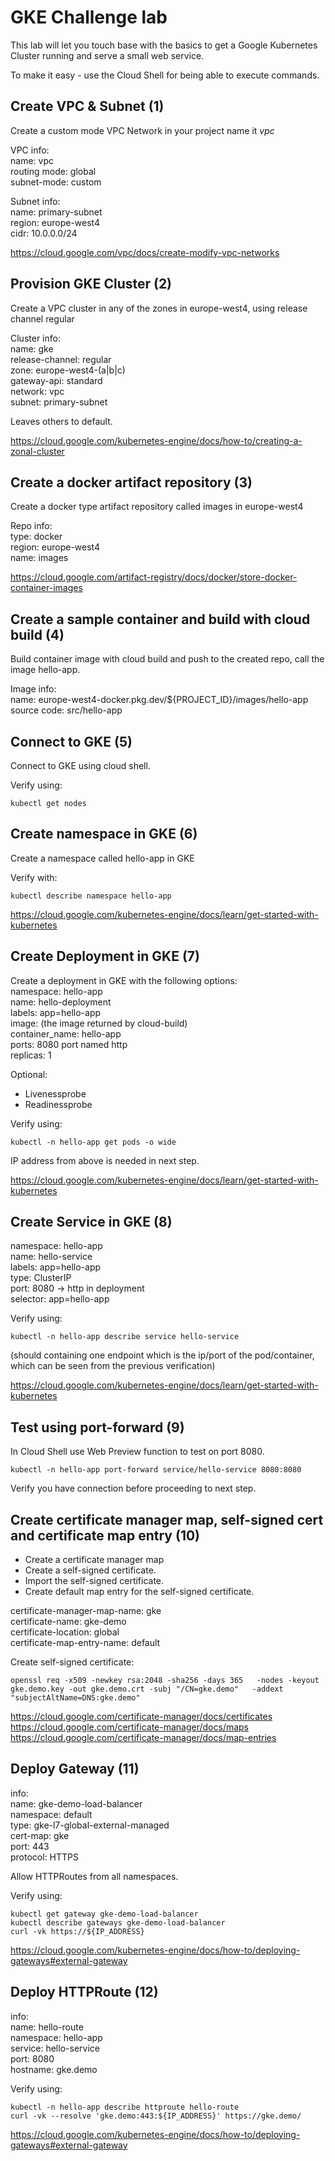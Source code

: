 # GKE Challenge lab

This lab will let you touch base with the basics to get a Google Kubernetes Cluster running and serve a small web service. 


To make it easy - use the Cloud Shell for being able to execute commands.

## Create VPC & Subnet (1)

Create a custom mode VPC Network in your project name it *vpc*

VPC info:</br>
name: vpc</br>
routing mode: global</br>
subnet-mode: custom


Subnet info:</br>
name: primary-subnet</br>
region: europe-west4</br>
cidr: 10.0.0.0/24</br>

https://cloud.google.com/vpc/docs/create-modify-vpc-networks


## Provision GKE Cluster (2)

Create a VPC cluster in any of the zones in europe-west4, using release channel regular

Cluster info:</br>
name: gke</br>
release-channel: regular</br>
zone: europe-west4-(a|b|c)</br>
gateway-api: standard</br>
network: vpc</br>
subnet: primary-subnet

Leaves others to default.

https://cloud.google.com/kubernetes-engine/docs/how-to/creating-a-zonal-cluster


## Create a docker artifact repository (3)

Create a docker type artifact repository called images in europe-west4

Repo info:</br>
type: docker</br>
region: europe-west4</br>
name: images</br>

https://cloud.google.com/artifact-registry/docs/docker/store-docker-container-images

## Create a sample container and build with cloud build (4)

Build container image with cloud build and push to the created repo, call the image hello-app.

Image info:</br>
name: europe-west4-docker.pkg.dev/${PROJECT_ID}/images/hello-app</br>
source code: src/hello-app</br>

## Connect to GKE (5)

Connect to GKE using cloud shell.

Verify using:</br>
```
kubectl get nodes
```

## Create namespace in GKE (6)

Create a namespace called hello-app in GKE

Verify with:
```
kubectl describe namespace hello-app
```

https://cloud.google.com/kubernetes-engine/docs/learn/get-started-with-kubernetes


## Create Deployment in GKE (7)

Create a deployment in GKE with the following options:</br>
namespace: hello-app</br>
name: hello-deployment</br>
labels: app=hello-app</br>
image: (the image returned by cloud-build)</br>
container_name: hello-app</br>
ports: 8080 port named http</br>
replicas: 1</br>

Optional: 
- Livenessprobe
- Readinessprobe

Verify using:
```
kubectl -n hello-app get pods -o wide
```
IP address from above is needed in next step.

https://cloud.google.com/kubernetes-engine/docs/learn/get-started-with-kubernetes


## Create Service in GKE (8)

namespace: hello-app</br>
name: hello-service</br>
labels: app=hello-app</br>
type: ClusterIP</br>
port: 8080 -> http in deployment</br>
selector: app=hello-app</br>

Verify using:
```
kubectl -n hello-app describe service hello-service
```
(should containing one endpoint which is the ip/port of the pod/container, which can be seen from the previous verification)

https://cloud.google.com/kubernetes-engine/docs/learn/get-started-with-kubernetes

## Test using port-forward (9)

In Cloud Shell use Web Preview function to test on port 8080.

```
kubectl -n hello-app port-forward service/hello-service 8080:8080
```

Verify you have connection before proceeding to next step.

## Create certificate manager map, self-signed cert and certificate map entry (10)

- Create a certificate manager map
- Create a self-signed certificate.
- Import the self-signed certificate.
- Create default map entry for the self-signed certificate.


certificate-manager-map-name: gke</br>
certificate-name: gke-demo</br>
certificate-location: global</br>
certificate-map-entry-name: default</br>



Create self-signed certificate:
```
openssl req -x509 -newkey rsa:2048 -sha256 -days 365   -nodes -keyout gke.demo.key -out gke.demo.crt -subj "/CN=gke.demo"   -addext "subjectAltName=DNS:gke.demo"
```

https://cloud.google.com/certificate-manager/docs/certificates</br>
https://cloud.google.com/certificate-manager/docs/maps</br>
https://cloud.google.com/certificate-manager/docs/map-entries</br>


## Deploy Gateway (11)

info:</br>
name: gke-demo-load-balancer</br>
namespace: default</br>
type: gke-l7-global-external-managed</br>
cert-map: gke</br>
port: 443</br>
protocol: HTTPS</br>

Allow HTTPRoutes from all namespaces.

Verify using:
```
kubectl get gateway gke-demo-load-balancer
kubectl describe gateways gke-demo-load-balancer
curl -vk https://${IP_ADDRESS}
```

https://cloud.google.com/kubernetes-engine/docs/how-to/deploying-gateways#external-gateway

## Deploy HTTPRoute (12)


info:</br>
name: hello-route</br>
namespace: hello-app</br>
service: hello-service</br>
port: 8080</br>
hostname: gke.demo</br>

Verify using:
````
kubectl -n hello-app describe httproute hello-route
curl -vk --resolve 'gke.demo:443:${IP_ADDRESS}' https://gke.demo/
````

https://cloud.google.com/kubernetes-engine/docs/how-to/deploying-gateways#external-gateway

